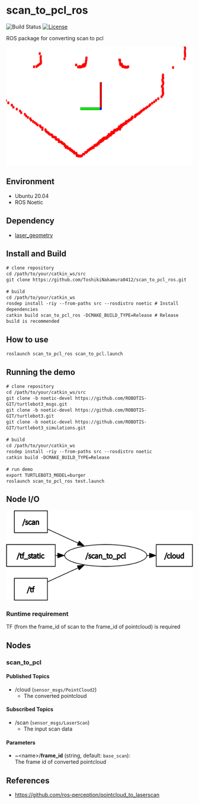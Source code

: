 # scan_to_pcl_ros

![Build Status](https://github.com/ToshikiNakamura0412/scan_to_pcl_ros/workflows/build/badge.svg)
[![License](https://img.shields.io/badge/License-BSD_3--Clause-blue.svg)](https://opensource.org/licenses/BSD-3-Clause)

ROS package for converting scan to pcl

<p align="center">
  <img src="images/scan_to_pcl.png" height="320px"/>
</p>

## Environment
- Ubuntu 20.04
- ROS Noetic

## Dependency
- [laser_geometry](http://wiki.ros.org/laser_geometry)

## Install and Build
```
# clone repository
cd /path/to/your/catkin_ws/src
git clone https://github.com/ToshikiNakamura0412/scan_to_pcl_ros.git

# build
cd /path/to/your/catkin_ws
rosdep install -riy --from-paths src --rosdistro noetic # Install dependencies
catkin build scan_to_pcl_ros -DCMAKE_BUILD_TYPE=Release # Release build is recommended
```

## How to use
```
roslaunch scan_to_pcl_ros scan_to_pcl.launch
```

## Running the demo
```
# clone repository
cd /path/to/your/catkin_ws/src
git clone -b noetic-devel https://github.com/ROBOTIS-GIT/turtlebot3_msgs.git
git clone -b noetic-devel https://github.com/ROBOTIS-GIT/turtlebot3.git
git clone -b noetic-devel https://github.com/ROBOTIS-GIT/turtlebot3_simulations.git

# build
cd /path/to/your/catkin_ws
rosdep install -riy --from-paths src --rosdistro noetic
catkin build -DCMAKE_BUILD_TYPE=Release

# run demo
export TURTLEBOT3_MODEL=burger
roslaunch scan_to_pcl_ros test.launch
```

## Node I/O
![Node I/O](images/node_io.png)

### Runtime requirement
TF (from the frame_id of scan to the frame_id of pointcloud) is required

## Nodes
### scan_to_pcl
#### Published Topics
- /cloud (`sensor_msgs/PointCloud2`)
  - The converted pointcloud

#### Subscribed Topics
- /scan (`sensor_msgs/LaserScan`)
  - The input scan data

#### Parameters
- ~\<name>/<b>frame_id</b> (string, default: `base_scan`):<br>
  The frame id of converted pointcloud

## References
- https://github.com/ros-perception/pointcloud_to_laserscan
